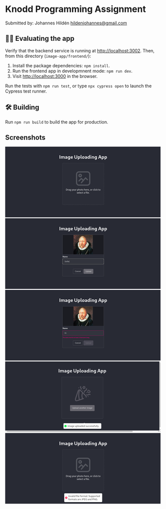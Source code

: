 # Knodd Programming Assignment

Submitted by: Johannes Hildén <hildenjohannes@gmail.com>

## 👩‍💻 Evaluating the app

Verify that the backend service is running at [http://localhost:3002](http://localhost:3002/).
Then, from this directory (`image-app/frontend/`):

1. Install the package dependencies: `npm install`.
2. Run the frontend app in developmnent mode: `npm run dev`.
3. Visit [http://localhost:3000](http://localhost:3000/) in the browser.

Run the tests with `npm run test`, or type `npx cypress open` to launch the Cypress test runner.

## 🛠️ Building

Run `npm run build` to build the app for production.

## Screenshots

![Screenshot](readme/001.png)
![Screenshot](readme/002.png)
![Screenshot](readme/003.png)
![Screenshot](readme/004.png)
![Screenshot](readme/005.png)
